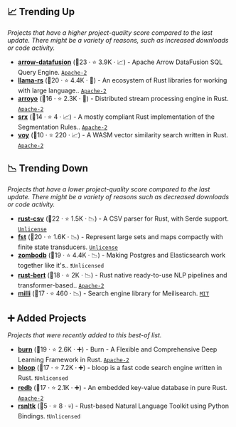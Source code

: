 ## 📈 Trending Up

_Projects that have a higher project-quality score compared to the last update. There might be a variety of reasons, such as increased downloads or code activity._

- <b><a href="https://github.com/apache/arrow-datafusion">arrow-datafusion</a></b> (🥈23 ·  ⭐ 3.9K · 📈) - Apache Arrow DataFusion SQL Query Engine. <code><a href="http://bit.ly/3nYMfla">Apache-2</a></code>
- <b><a href="https://github.com/rustformers/llm">llama-rs</a></b> (🥇20 ·  ⭐ 4.4K · 🐣) - An ecosystem of Rust libraries for working with large language.. <code><a href="http://bit.ly/3nYMfla">Apache-2</a></code>
- <b><a href="https://github.com/ArroyoSystems/arroyo">arroyo</a></b> (🥉16 ·  ⭐ 2.3K · 🐣) - Distributed stream processing engine in Rust. <code><a href="http://bit.ly/3nYMfla">Apache-2</a></code>
- <b><a href="https://github.com/bminixhofer/srx">srx</a></b> (🥈14 ·  ⭐ 4 · 📈) - A mostly compliant Rust implementation of the Segmentation Rules.. <code><a href="http://bit.ly/3nYMfla">Apache-2</a></code>
- <b><a href="https://github.com/tantaraio/voy">voy</a></b> (🥉10 ·  ⭐ 220 · 📈) - A WASM vector similarity search written in Rust. <code><a href="http://bit.ly/3nYMfla">Apache-2</a></code>

## 📉 Trending Down

_Projects that have a lower project-quality score compared to the last update. There might be a variety of reasons such as decreased downloads or code activity._

- <b><a href="https://github.com/BurntSushi/rust-csv">rust-csv</a></b> (🥈22 ·  ⭐ 1.5K · 📉) - A CSV parser for Rust, with Serde support. <code><a href="http://bit.ly/3rvuUlR">Unlicense</a></code>
- <b><a href="https://github.com/BurntSushi/fst">fst</a></b> (🥈20 ·  ⭐ 1.6K · 📉) - Represent large sets and maps compactly with finite state transducers. <code><a href="http://bit.ly/3rvuUlR">Unlicense</a></code>
- <b><a href="https://github.com/zombodb/zombodb">zombodb</a></b> (🥈19 ·  ⭐ 4.4K · 📉) - Making Postgres and Elasticsearch work together like it's.. <code>❗Unlicensed</code>
- <b><a href="https://github.com/guillaume-be/rust-bert">rust-bert</a></b> (🥈18 ·  ⭐ 2K · 📉) - Rust native ready-to-use NLP pipelines and transformer-based.. <code><a href="http://bit.ly/3nYMfla">Apache-2</a></code>
- <b><a href="https://github.com/meilisearch/milli">milli</a></b> (🥉17 ·  ⭐ 460 · 📉) - Search engine library for Meilisearch. <code><a href="http://bit.ly/34MBwT8">MIT</a></code>

## ➕ Added Projects

_Projects that were recently added to this best-of list._

- <b><a href="https://github.com/burn-rs/burn">burn</a></b> (🥇19 ·  ⭐ 2.6K · ➕) - Burn - A Flexible and Comprehensive Deep Learning Framework in Rust. <code><a href="http://bit.ly/3nYMfla">Apache-2</a></code>
- <b><a href="https://github.com/BloopAI/bloop">bloop</a></b> (🥉17 ·  ⭐ 7.2K · ➕) - bloop is a fast code search engine written in Rust. <code>❗Unlicensed</code>
- <b><a href="https://github.com/cberner/redb">redb</a></b> (🥉17 ·  ⭐ 2.1K · ➕) - An embedded key-value database in pure Rust. <code><a href="http://bit.ly/3nYMfla">Apache-2</a></code>
- <b><a href="https://github.com/dhchenx/rsnltk">rsnltk</a></b> (🥉5 ·  ⭐ 8 · 💀) - Rust-based Natural Language Toolkit using Python Bindings. <code>❗Unlicensed</code>

